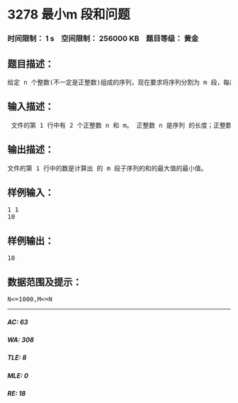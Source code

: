 # 3278 最小m 段和问题   
### 时间限制： 1 s&nbsp;&nbsp;&nbsp;&nbsp;空间限制： 256000 KB&nbsp;&nbsp;&nbsp;&nbsp;题目等级： 黄金  
## 题目描述：  

<pre>
给定 n 个整数(不一定是正整数)组成的序列，现在要求将序列分割为 m 段，每段子序列中的数在原序列 中连续排列。如何分割才能使这 m 段子序列的和的最大值达到最小？
</pre>
  
  
## 输入描述：  

<pre>
 文件的第 1 行中有 2 个正整数 n 和 m。 正整数 n 是序列 的长度；正整数 m 是分割的断数。 接下来的一行中有 n 个整数。
</pre>
  
  
## 输出描述：  

<pre>
文件的第 1 行中的数是计算出 的 m 段子序列的和的最大值的最小值。
</pre>
  
  
## 样例输入：  

<pre>
1 1
10
</pre>
  
  
## 样例输出：  

<pre>
10
</pre>
  
  
## 数据范围及提示：  

<pre>
N<=1000,M<=N
</pre>
  
  
***  

##### AC: 63  
##### WA: 308  
##### TLE: 8  
##### MLE: 0  
##### RE: 18  

